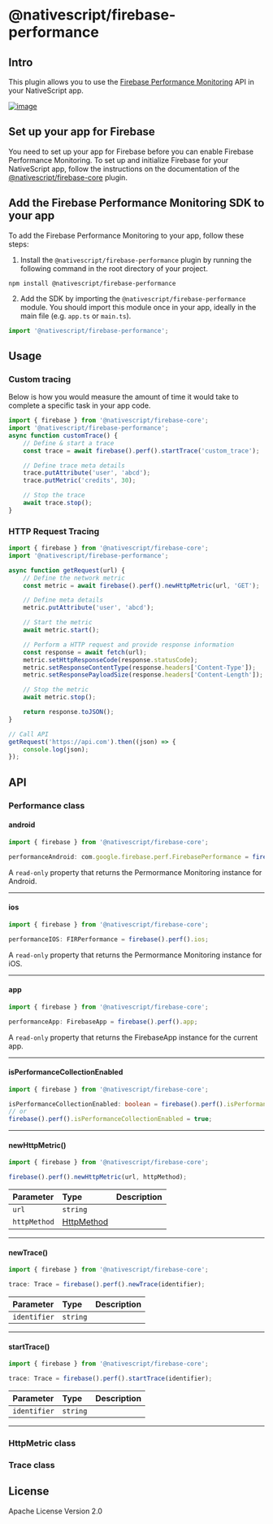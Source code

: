 # @nativescript/firebase-performance

## Intro

This plugin allows you to use the [Firebase Performance Monitoring](https://firebase.google.com/docs/perf-mon) API in your NativeScript app.

[![image](https://img.youtube.com/vi/0EHSPFvH7vk/hqdefault.jpg)](https://www.youtube.com/watch?v=0EHSPFvH7vk)

## Set up your app for Firebase

You need to set up your app for Firebase before you can enable Firebase Performance Monitoring. To set up and initialize Firebase for your NativeScript app, follow the instructions on the documentation of the [@nativescript/firebase-core](../firebase-core/) plugin.

## Add the Firebase Performance Monitoring SDK to your app

To add the Firebase Performance Monitoring to your app, follow these steps:

1. Install the `@nativescript/firebase-performance` plugin by running the following command in the root directory of your project.

```cli
npm install @nativescript/firebase-performance
```

2. Add the SDK by importing the `@nativescript/firebase-performance` module. You should import this module once in your app, ideally in the main file (e.g. `app.ts` or `main.ts`).

```ts
import '@nativescript/firebase-performance';
```

## Usage

### Custom tracing

Below is how you would measure the amount of time it would take to complete a specific task in your app code.

```ts
import { firebase } from '@nativescript/firebase-core';
import '@nativescript/firebase-performance';
async function customTrace() {
	// Define & start a trace
	const trace = await firebase().perf().startTrace('custom_trace');

	// Define trace meta details
	trace.putAttribute('user', 'abcd');
	trace.putMetric('credits', 30);

	// Stop the trace
	await trace.stop();
}
```

### HTTP Request Tracing

```ts
import { firebase } from '@nativescript/firebase-core';
import '@nativescript/firebase-performance';

async function getRequest(url) {
	// Define the network metric
	const metric = await firebase().perf().newHttpMetric(url, 'GET');

	// Define meta details
	metric.putAttribute('user', 'abcd');

	// Start the metric
	await metric.start();

	// Perform a HTTP request and provide response information
	const response = await fetch(url);
	metric.setHttpResponseCode(response.statusCode);
	metric.setResponseContentType(response.headers['Content-Type']);
	metric.setResponsePayloadSize(response.headers['Content-Length']);

	// Stop the metric
	await metric.stop();

	return response.toJSON();
}

// Call API
getRequest('https://api.com').then((json) => {
	console.log(json);
});
```
## API
### Performance class
#### android
```ts
import { firebase } from '@nativescript/firebase-core';

performanceAndroid: com.google.firebase.perf.FirebasePerformance = firebase().perf().android;
```
A `read-only` property that returns the Permormance Monitoring instance for Android.

---
#### ios
```ts
import { firebase } from '@nativescript/firebase-core';

performanceIOS: FIRPerformance = firebase().perf().ios;
```
A `read-only` property that returns the Permormance Monitoring instance for iOS.

---
#### app
```ts
import { firebase } from '@nativescript/firebase-core';

performanceApp: FirebaseApp = firebase().perf().app;
```
A `read-only` property that returns the FirebaseApp instance for the current app.

---
#### isPerformanceCollectionEnabled
```ts
import { firebase } from '@nativescript/firebase-core';

isPerformanceCollectionEnabled: boolean = firebase().perf().isPerformanceCollectionEnabled;
// or
firebase().perf().isPerformanceCollectionEnabled = true;
```

---
#### newHttpMetric()
```ts
import { firebase } from '@nativescript/firebase-core';

firebase().perf().newHttpMetric(url, httpMethod);
```
| Parameter | Type | Description |
| :--- | :--- | :--- |
| `url` | `string` | 
| `httpMethod` | [HttpMethod](#httpmethod) |

---
#### newTrace()
```ts
import { firebase } from '@nativescript/firebase-core';

trace: Trace = firebase().perf().newTrace(identifier);
```
| Parameter | Type | Description |
| :--- | :--- | :--- |
| `identifier` | `string` |

---
#### startTrace()
```ts
import { firebase } from '@nativescript/firebase-core';

trace: Trace = firebase().perf().startTrace(identifier);
```
| Parameter | Type | Description |
| :--- | :--- | :--- |
| `identifier` | `string` |

---
### HttpMetric class


### Trace class
## License

Apache License Version 2.0
